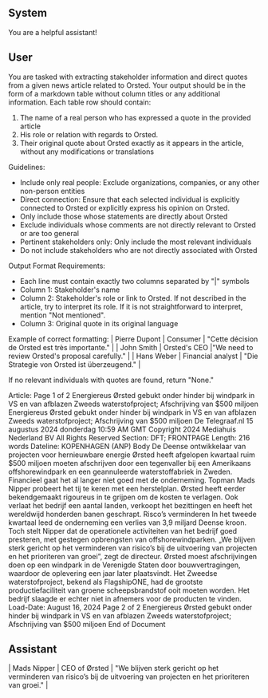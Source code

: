 ## System

You are a helpful assistant!

## User


You are tasked with extracting stakeholder information and direct quotes from a given news article related to Orsted. Your output should be in the form of a markdown table without column titles or any additional information. Each table row should contain:
1. The name of a real person who has expressed a quote in the provided article
2. His role or relation with regards to Orsted.
3. Their original quote about Orsted exactly as it appears in the article, without any modifications or translations

Guidelines:
- Include only real people: Exclude organizations, companies, or any other non-person entities
- Direct connection: Ensure that each selected individual is explicitly connected to Orsted or explicitly express his opinion on Orsted.
- Only include those whose statements are directly about Orsted
- Exclude individuals whose comments are not directly relevant to Orsted or are too general
- Pertinent stakeholders only: Only include the most relevant individuals
- Do not include stakeholders who are not directly associated with Orsted

Output Format Requirements:
- Each line must contain exactly two columns separated by "|" symbols
- Column 1: Stakeholder's name
- Column 2: Stakeholder's role or link to Orsted. If not described in the article, try to interpret its role. If it is not straightforward to interpret, mention "Not mentioned".
- Column 3: Original quote in its original language

Example of correct formatting:
| Pierre Dupont | Consumer | "Cette décision de Orsted est très importante." |
| John Smith | Orsted's CEO |"We need to review Orsted's proposal carefully." |
| Hans Weber | Financial analyst | "Die Strategie von Orsted ist überzeugend." |

If no relevant individuals with quotes are found, return "None."

Article:
Page 1 of 2
Energiereus Ørsted gebukt onder hinder bij windpark in VS en van afblazen Zweeds waterstofproject; 
Afschrijving van $500 miljoen
Energiereus Ørsted gebukt onder hinder bij windpark in VS en van afblazen 
Zweeds waterstofproject; Afschrijving van $500 miljoen
De Telegraaf.nl
15 augustus 2024 donderdag 10:59 AM GMT
Copyright 2024 Mediahuis Nederland BV All Rights Reserved
Section: DFT; FRONTPAGE
Length: 216 words
Dateline: KOPENHAGEN (ANP) 
Body
De Deense ontwikkelaar van projecten voor hernieuwbare energie Ørsted heeft afgelopen kwartaal ruim $500 
miljoen moeten afschrijven door een tegenvaller bij een Amerikaans offshorewindpark en een geannuleerde 
waterstoffabriek in Zweden.
Financieel gaat het al langer niet goed met de onderneming. Topman Mads Nipper probeert het tij te keren met een 
herstelplan. Ørsted heeft eerder bekendgemaakt rigoureus in te grijpen om de kosten te verlagen. Ook verlaat het 
bedrijf een aantal landen, verkoopt het bezittingen en heeft het wereldwijd honderden banen geschrapt.
Risco’s verminderen
In het tweede kwartaal leed de onderneming een verlies van 3,9 miljard Deense kroon. Toch stelt Nipper dat de 
operationele activiteiten van het bedrijf goed presteren, met gestegen opbrengsten van offshorewindparken. „We 
blijven sterk gericht op het verminderen van risico’s bij de uitvoering van projecten en het prioriteren van groei”, 
zegt de directeur.
Ørsted moest afschrijvingen doen op een windpark in de Verenigde Staten door bouwvertragingen, waardoor de 
oplevering een jaar later plaatsvindt. Het Zweedse waterstofproject, bekend als FlagshipONE, had de grootste 
productiefaciliteit van groene scheepsbrandstof ooit moeten worden. Het bedrijf slaagde er echter niet in afnemers 
voor de producten te vinden.
Load-Date: August 16, 2024
Page 2 of 2
Energiereus Ørsted gebukt onder hinder bij windpark in VS en van afblazen Zweeds waterstofproject; 
Afschrijving van $500 miljoen
End of Document
        

## Assistant

| Mads Nipper | CEO of Ørsted | "We blijven sterk gericht op het verminderen van risico’s bij de uitvoering van projecten en het prioriteren van groei." |


